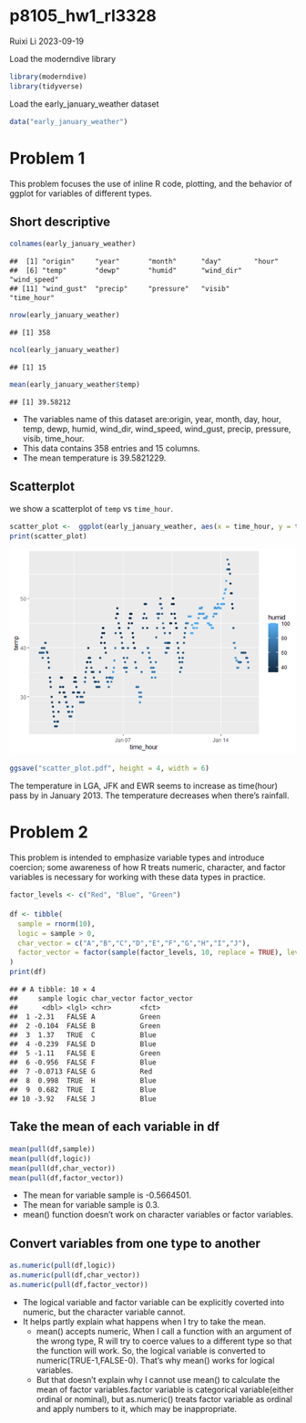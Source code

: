 p8105_hw1_rl3328
================
Ruixi Li
2023-09-19

Load the moderndive library

``` r
library(moderndive)
library(tidyverse)
```

Load the early_january_weather dataset

``` r
data("early_january_weather")
```

# Problem 1

This problem focuses the use of inline R code, plotting, and the
behavior of ggplot for variables of different types.

## Short descriptive

``` r
colnames(early_january_weather)
```

    ##  [1] "origin"     "year"       "month"      "day"        "hour"      
    ##  [6] "temp"       "dewp"       "humid"      "wind_dir"   "wind_speed"
    ## [11] "wind_gust"  "precip"     "pressure"   "visib"      "time_hour"

``` r
nrow(early_january_weather)
```

    ## [1] 358

``` r
ncol(early_january_weather)
```

    ## [1] 15

``` r
mean(early_january_weather$temp)
```

    ## [1] 39.58212

- The variables name of this dataset are:origin, year, month, day, hour,
  temp, dewp, humid, wind_dir, wind_speed, wind_gust, precip, pressure,
  visib, time_hour.
- This data contains 358 entries and 15 columns.
- The mean temperature is 39.5821229.

## Scatterplot

we show a scatterplot of `temp` vs `time_hour`.

``` r
scatter_plot <-  ggplot(early_january_weather, aes(x = time_hour, y = temp, color = humid)) + geom_point()
print(scatter_plot)
```

![](p8105_hw1_rl3328_files/figure-gfm/scatterplot-1.png)<!-- -->

``` r
ggsave("scatter_plot.pdf", height = 4, width = 6)
```

The temperature in LGA, JFK and EWR seems to increase as time(hour) pass
by in January 2013. The temperature decreases when there’s rainfall.

# Problem 2

This problem is intended to emphasize variable types and introduce
coercion; some awareness of how R treats numeric, character, and factor
variables is necessary for working with these data types in practice.

``` r
factor_levels <- c("Red", "Blue", "Green")

df <- tibble(
  sample = rnorm(10),
  logic = sample > 0,
  char_vector = c("A","B","C","D","E","F","G","H","I","J"),
  factor_vector = factor(sample(factor_levels, 10, replace = TRUE), levels = factor_levels) 
)
print(df)
```

    ## # A tibble: 10 × 4
    ##     sample logic char_vector factor_vector
    ##      <dbl> <lgl> <chr>       <fct>        
    ##  1 -2.31   FALSE A           Green        
    ##  2 -0.104  FALSE B           Green        
    ##  3  1.37   TRUE  C           Blue         
    ##  4 -0.239  FALSE D           Blue         
    ##  5 -1.11   FALSE E           Green        
    ##  6 -0.956  FALSE F           Blue         
    ##  7 -0.0713 FALSE G           Red          
    ##  8  0.998  TRUE  H           Blue         
    ##  9  0.682  TRUE  I           Blue         
    ## 10 -3.92   FALSE J           Blue

## Take the mean of each variable in df

``` r
mean(pull(df,sample))
mean(pull(df,logic))
mean(pull(df,char_vector))
mean(pull(df,factor_vector))
```

- The mean for variable sample is -0.5664501.
- The mean for variable sample is 0.3.
- mean() function doesn’t work on character variables or factor
  variables.

## Convert variables from one type to another

``` r
as.numeric(pull(df,logic))
as.numeric(pull(df,char_vector))
as.numeric(pull(df,factor_vector))
```

- The logical variable and factor variable can be explicitly coverted
  into numeric, but the character variable cannot.
- It helps partly explain what happens when I try to take the mean.
  - mean() accepts numeric, When I call a function with an argument of
    the wrong type, R will try to coerce values to a different type so
    that the function will work. So, the logical variable is converted
    to numeric(TRUE-1,FALSE-0). That’s why mean() works for logical
    variables.
  - But that doesn’t explain why I cannot use mean() to calculate the
    mean of factor variables.factor variable is categorical
    variable(either ordinal or nominal), but as.numeric() treats factor
    variable as ordinal and apply numbers to it, which may be
    inappropriate.
